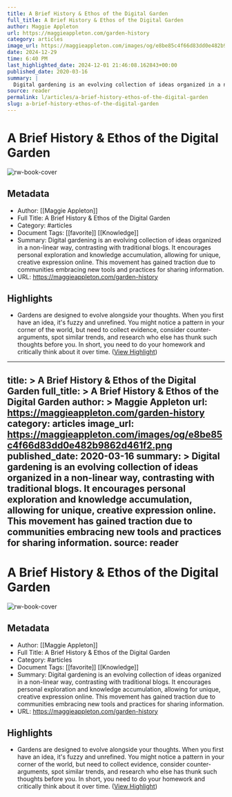 ```yaml
---
title: A Brief History & Ethos of the Digital Garden
full_title: A Brief History & Ethos of the Digital Garden
author: Maggie Appleton
url: https://maggieappleton.com/garden-history
category: articles
image_url: https://maggieappleton.com/images/og/e8be85c4f66d83dd0e482b9862d461f2.png
date: 2024-12-29
time: 6:40 PM
last_highlighted_date: 2024-12-01 21:46:08.162843+00:00
published_date: 2020-03-16
summary: |
  Digital gardening is an evolving collection of ideas organized in a non-linear way, contrasting with traditional blogs. It encourages personal exploration and knowledge accumulation, allowing for unique, creative expression online. This movement has gained traction due to communities embracing new tools and practices for sharing information.
source: reader
permalink: l/articles/a-brief-history-ethos-of-the-digital-garden
slug: a-brief-history-ethos-of-the-digital-garden
---
```

# A Brief History & Ethos of the Digital Garden

![rw-book-cover](https://maggieappleton.com/images/og/e8be85c4f66d83dd0e482b9862d461f2.png)

## Metadata
- Author: [[Maggie Appleton]]
- Full Title: A Brief History & Ethos of the Digital Garden
- Category: #articles
- Document Tags: [[favorite]] [[Knowledge]] 
- Summary: Digital gardening is an evolving collection of ideas organized in a non-linear way, contrasting with traditional blogs. It encourages personal exploration and knowledge accumulation, allowing for unique, creative expression online. This movement has gained traction due to communities embracing new tools and practices for sharing information.
- URL: https://maggieappleton.com/garden-history

## Highlights
- [](https://maggieappleton.com/garden-history/#footnote-7)Gardens are designed to evolve alongside your thoughts. When you first have an idea, it's fuzzy and unrefined. You might notice a pattern in your corner of the world, but need to collect evidence, consider counter-arguments, spot similar trends, and research who else has thunk such thoughts before you. In short, you need to do your homework and critically think about it over time. ([View Highlight](https://read.readwise.io/read/01je2308ytdfqt010nq7t53d6m))


---
title: >
  A Brief History & Ethos of the Digital Garden
full_title: >
  A Brief History & Ethos of the Digital Garden
author: >
  Maggie Appleton
url: https://maggieappleton.com/garden-history
category: articles
image_url: https://maggieappleton.com/images/og/e8be85c4f66d83dd0e482b9862d461f2.png
published_date: 2020-03-16
summary: >
  Digital gardening is an evolving collection of ideas organized in a non-linear way, contrasting with traditional blogs. It encourages personal exploration and knowledge accumulation, allowing for unique, creative expression online. This movement has gained traction due to communities embracing new tools and practices for sharing information.
source: reader
---
# A Brief History & Ethos of the Digital Garden

![rw-book-cover](https://maggieappleton.com/images/og/e8be85c4f66d83dd0e482b9862d461f2.png)

## Metadata
- Author: [[Maggie Appleton]]
- Full Title: A Brief History & Ethos of the Digital Garden
- Category: #articles
- Document Tags: [[favorite]] [[Knowledge]] 
- Summary: Digital gardening is an evolving collection of ideas organized in a non-linear way, contrasting with traditional blogs. It encourages personal exploration and knowledge accumulation, allowing for unique, creative expression online. This movement has gained traction due to communities embracing new tools and practices for sharing information.
- URL: https://maggieappleton.com/garden-history

## Highlights
- [](https://maggieappleton.com/garden-history/#footnote-7)Gardens are designed to evolve alongside your thoughts. When you first have an idea, it's fuzzy and unrefined. You might notice a pattern in your corner of the world, but need to collect evidence, consider counter-arguments, spot similar trends, and research who else has thunk such thoughts before you. In short, you need to do your homework and critically think about it over time. ([View Highlight](https://read.readwise.io/read/01je2308ytdfqt010nq7t53d6m))


